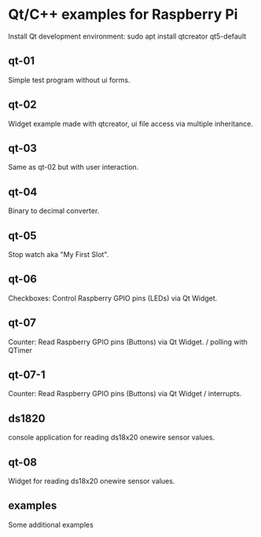 # Qt/C++ examples for Raspberry Pi
Install Qt development environment:
sudo apt install qtcreator qt5-default

## qt-01
Simple test program without ui forms.

## qt-02
Widget example made with qtcreator,
ui file access via multiple inheritance.

## qt-03
Same as qt-02 but with user interaction.

## qt-04
Binary to decimal converter.

## qt-05
Stop watch aka "My First Slot".

## qt-06
Checkboxes:
Control Raspberry GPIO pins (LEDs) via Qt Widget.

## qt-07
Counter:
Read Raspberry GPIO pins (Buttons) via Qt Widget. / polling with QTimer

## qt-07-1
Counter:
Read Raspberry GPIO pins (Buttons) via Qt Widget / interrupts.

## ds1820
console application for reading ds18x20 onewire sensor values.

## qt-08
Widget for reading ds18x20 onewire sensor values.

## examples
Some additional examples
